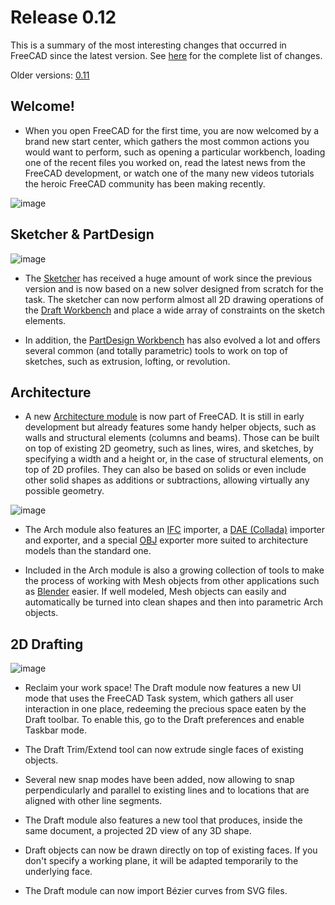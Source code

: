 # Release 0.12

This is a summary of the most interesting changes that occurred in FreeCAD since the latest version. See [here](http://www.freecadweb.org/tracker/changelog_page.php) for the complete list of changes.

Older versions: [0.11](https://wiki.freecad.org/Release_notes_0.11)

## Welcome!

- When you open FreeCAD for the first time, you are now welcomed by a brand new start center, which gathers the most common actions you would want to perform, such as opening a particular workbench, loading one of the recent files you worked on, read the latest news from the FreeCAD development, or watch one of the many new videos tutorials the heroic FreeCAD community has been making recently.  

![image](https://github.com/FreeCAD/FreeCAD-documentation-docusaurus/assets/100439627/1b5ccac0-d5b3-4806-80b4-1ce9a028616e)  

## Sketcher & PartDesign

![image](https://github.com/FreeCAD/FreeCAD-documentation-docusaurus/assets/100439627/6ffe258b-d9a2-4b18-8119-2aa62c77931a)  

- The [Sketcher](https://wiki.freecad.org/Sketcher_Workbench) has received a huge amount of work since the previous version and is now based on a new solver designed from scratch for the task. The sketcher can now perform almost all 2D drawing operations of the [Draft Workbench](https://wiki.freecad.org/Draft_Workbench) and place a wide array of constraints on the sketch elements.

- In addition, the [PartDesign Workbench](https://wiki.freecad.org/PartDesign_Workbench) has also evolved a lot and offers several common (and totally parametric) tools to work on top of sketches, such as extrusion, lofting, or revolution.

## Architecture

- A new [Architecture module](https://wiki.freecad.org/Arch_Workbench) is now part of FreeCAD. It is still in early development but already features some handy helper objects, such as walls and structural elements (columns and beams). Those can be built on top of existing 2D geometry, such as lines, wires, and sketches, by specifying a width and a height or, in the case of structural elements, on top of 2D profiles. They can also be based on solids or even include other solid shapes as additions or subtractions, allowing virtually any possible geometry.  

![image](https://github.com/FreeCAD/FreeCAD-documentation-docusaurus/assets/100439627/c51af9f0-b88a-4946-b0ec-84e267e43443)  

- The Arch module also features an [IFC](http://en.wikipedia.org/wiki/Industry_Foundation_Classes) importer, a [DAE (Collada)](http://en.wikipedia.org/wiki/Collada) importer and exporter, and a special [OBJ](http://en.wikipedia.org/wiki/Wavefront_.obj_file) exporter more suited to architecture models than the standard one.

- Included in the Arch module is also a growing collection of tools to make the process of working with Mesh objects from other applications such as [Blender](http://www.blender.org/) easier. If well modeled, Mesh objects can easily and automatically be turned into clean shapes and then into parametric Arch objects.

## 2D Drafting

![image](https://github.com/FreeCAD/FreeCAD-documentation-docusaurus/assets/100439627/5008a162-43c1-4a7f-be69-4870d6b0fe04)  

- Reclaim your work space! The Draft module now features a new UI mode that uses the FreeCAD Task system, which gathers all user interaction in one place, redeeming the precious space eaten by the Draft toolbar. To enable this, go to the Draft preferences and enable Taskbar mode.

- The Draft Trim/Extend tool can now extrude single faces of existing objects.

- Several new snap modes have been added, now allowing to snap perpendicularly and parallel to existing lines and to locations that are aligned with other line segments.

- The Draft module also features a new tool that produces, inside the same document, a projected 2D view of any 3D shape.

- Draft objects can now be drawn directly on top of existing faces. If you don't specify a working plane, it will be adapted temporarily to the underlying face.

- The Draft module can now import Bézier curves from SVG files.
